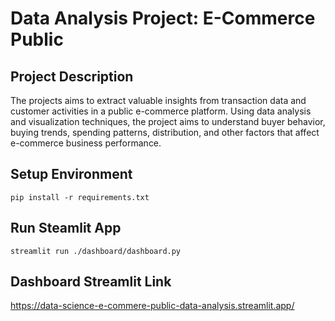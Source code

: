 # Data Analysis Project: E-Commerce Public

## Project Description

The projects aims to extract valuable insights from transaction data and customer activities in a public e-commerce platform. Using data analysis and visualization techniques, the project aims to understand buyer behavior, buying trends, spending patterns, distribution, and other factors that affect e-commerce business performance.

## Setup Environment

```
pip install -r requirements.txt
```

## Run Steamlit App

```
streamlit run ./dashboard/dashboard.py
```

## Dashboard Streamlit Link

https://data-science-e-commere-public-data-analysis.streamlit.app/

